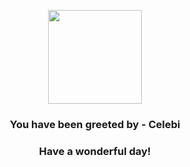 <p align="center">
    <img src="https://raw.githubusercontent.com/PokeAPI/sprites/master/sprites/pokemon/251.png" width="150" height="150">
</p>
<h3 align="center">You have been greeted by - <b>Celebi</b></h3>
<h3 align="center">Have a wonderful day!</h3>
